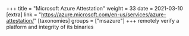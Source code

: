 +++
title = "Microsoft Azure Attestation"
weight = 33
date = 2021-03-10
[extra]
link = "https://azure.microsoft.com/en-us/services/azure-attestation/"
[taxonomies]
groups = ["msazure"]
+++
remotely verify a platform and integrity of its binaries

